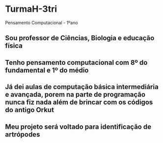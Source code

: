 # TurmaH-3tri
Pensamento Computacional - 1ºano

## Sou professor de Ciências, Biologia e educação física
## Tenho pensamento computacional com 8º do fundamental e 1º do médio
## Já dei aulas de computação básica intermediária e avançada, porem na parte de programação nunca fiz nada além de brincar com os códigos do antigo Orkut
## Meu projeto será voltado para identificação de artrópodes
